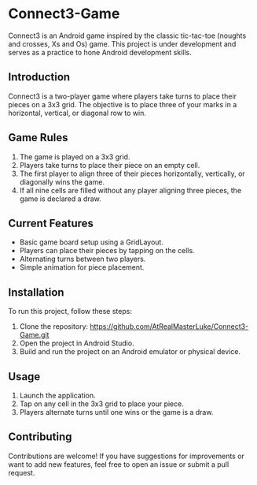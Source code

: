 # Connect3-Game
Connect3 is an Android game inspired by the classic tic-tac-toe (noughts and crosses, Xs and Os) game.
This project is under development and serves as a practice to hone Android development skills.
## Introduction
Connect3 is a two-player game where players take turns to place their pieces on a 3x3 grid. The objective is to place three of your marks in a horizontal, vertical, or diagonal row to win.
## Game Rules
1. The game is played on a 3x3 grid.
2. Players take turns to place their piece on an empty cell.
3. The first player to align three of their pieces horizontally, vertically, or diagonally wins the game.
4. If all nine cells are filled without any player aligning three pieces, the game is declared a draw.
## Current Features
- Basic game board setup using a GridLayout.
- Players can place their pieces by tapping on the cells.
- Alternating turns between two players.
- Simple animation for piece placement.
## Installation
To run this project, follow these steps:
1. Clone the repository: https://github.com/AtRealMasterLuke/Connect3-Game.git
2. Open the project in Android Studio.
3. Build and run the project on an Android emulator or physical device.
## Usage
1. Launch the application.
2. Tap on any cell in the 3x3 grid to place your piece.
3. Players alternate turns until one wins or the game is a draw.
## Contributing
Contributions are welcome! If you have suggestions for improvements or want to add new features, feel free to open an issue or submit a pull request.
